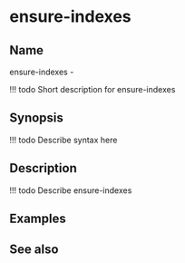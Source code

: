 

# ensure-indexes


## Name
ensure-indexes - 

<!-- prettier-ignore -->
!!! todo
     Short description for ensure-indexes

## Synopsis
<!-- prettier-ignore -->
!!! todo
    Describe syntax here

## Description
<!-- prettier-ignore -->
!!! todo
    Describe ensure-indexes

## Examples

## See also

